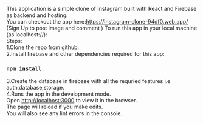 This application is a simple clone of Instagram built with React and Firebase as backend and hosting.<br/>
You can checkout the app here:https://instagram-clone-94df0.web.app/<br/>
(Sign Up to post image and comment )
To run this app in your local machine (as localhost://):<br/>
Steps:<br/>
1.Clone the repo from github.<br/>
2.Install firebase and other dependencies required for this app:<br/>
### `npm install`
3.Create the database in firebase with all the requried features i.e
auth,database,storage.
<br/>
4.Runs the app in the development mode.<br />
Open [http://localhost:3000](http://localhost:3000) to view it in the browser.
<br/>
The page will reload if you make edits.<br />
You will also see any lint errors in the console.

